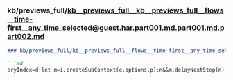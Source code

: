 ### kb/previews_full/kb__previews_full__kb__previews_full__flows__time-first__any_time_selected@guest.har.part001.md.part001.md.part002.md

```md
### kb/previews_full/kb__previews_full__flows__time-first__any_time_selected@guest.har.part001.md.part001.md (part 002)

```md
eryIndex=d;let m=i.createSubContext(e.options,p);n&&m.delayNextStep(n),p===i.element&&(l=m.curren
```

```

```
